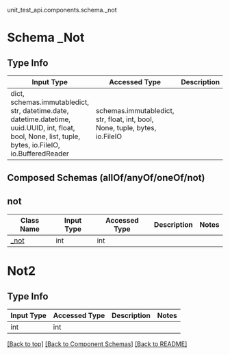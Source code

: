 unit_test_api.components.schema._not
# Schema _Not

## Type Info
Input Type | Accessed Type | Description | Notes
------------ | ------------- | ------------- | -------------
dict, schemas.immutabledict, str, datetime.date, datetime.datetime, uuid.UUID, int, float, bool, None, list, tuple, bytes, io.FileIO, io.BufferedReader | schemas.immutabledict, str, float, int, bool, None, tuple, bytes, io.FileIO |  |

## Composed Schemas (allOf/anyOf/oneOf/not)
## not
Class Name | Input Type | Accessed Type | Description | Notes
------------- | ------------- | ------------- | ------------- | -------------
[_not](#not2) | int | int |  |

# Not2

## Type Info
Input Type | Accessed Type | Description | Notes
------------ | ------------- | ------------- | -------------
int | int |  |

[[Back to top]](#top) [[Back to Component Schemas]](../../../README.md#Component-Schemas) [[Back to README]](../../../README.md)
